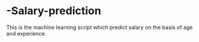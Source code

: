 # -Salary-prediction
This is the machine learning script which predict salary on the basis of age and experience.
